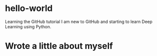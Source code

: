 # hello-world
Learning the GitHub tutorial
I am new to GitHub and starting to learn Deep Learning using Python.
# Wrote a little about myself
